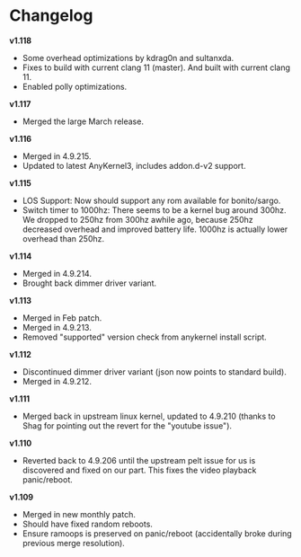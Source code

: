 # Changelog

**v1.118**
 * Some overhead optimizations by kdrag0n and sultanxda.
 * Fixes to build with current clang 11 (master). And built with current clang 11.
 * Enabled polly optimizations.

**v1.117**
 * Merged the large March release.

**v1.116**
 * Merged in 4.9.215.
 * Updated to latest AnyKernel3, includes addon.d-v2 support.

**v1.115**
 * LOS Support: Now should support any rom available for bonito/sargo.
 * Switch timer to 1000hz: There seems to be a kernel bug around 300hz. We dropped to 250hz from 300hz awhile ago, because 250hz decreased overhead and improved battery life. 1000hz is actually lower overhead than 250hz.

**v1.114**
 * Merged in 4.9.214.
 * Brought back dimmer driver variant.

**v1.113**

 * Merged in Feb patch.
 * Merged in 4.9.213.
 * Removed "supported" version check from anykernel install script.

**v1.112**

 * Discontinued dimmer driver variant (json now points to standard build).
 * Merged in 4.9.212.

**v1.111**

* Merged back in upstream linux kernel, updated to 4.9.210 (thanks to Shag for pointing out the revert for the "youtube issue").

**v1.110**

* Reverted back to 4.9.206 until the upstream pelt issue for us is discovered and fixed on our part. This fixes the video playback panic/reboot.

**v1.109**

* Merged in new monthly patch.
* Should have fixed random reboots.
* Ensure ramoops is preserved on panic/reboot (accidentally broke during previous merge resolution).
